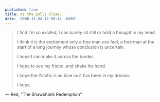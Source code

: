 ```yaml
---
published: true
title: As the polls close...
date: '2008-11-04 17:50:42 -0800'
---
```

> I find I'm so excited, I can barely sit still or hold a thought in my head.
>
> I think it is the excitement only a free man can feel, a free man at the
> start of a long journey whose conclusion is uncertain.
>
> I hope I can make it across the border.
>
> I hope to see my friend, and shake his hand.
>
> I hope the Pacific is as blue as it has been in my dreams.
>
> I hope.

&mdash; Red, "The Shawshank Redemption"
